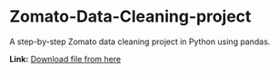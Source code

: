 # Zomato-Data-Cleaning-project
A step-by-step Zomato data cleaning project in Python using pandas.





**Link:** [Download file from here](https://www.kaggle.com/datasets/rishikeshkonapure/zomato)
